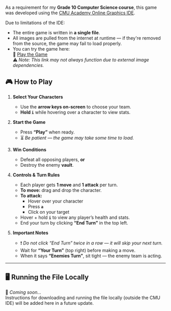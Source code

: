 As a requirement for my **Grade 10 Computer Science course**, this game was developed using the [CMU Academy Online Graphics IDE](https://academy.cs.cmu.edu/).  

Due to limitations of the IDE:
- The entire game is written in **a single file**.
- All images are pulled from the internet at runtime — if they're removed from the source, the game may fail to load properly.
- You can try the game here:  
  🔗 [Play the Game](https://academy.cs.cmu.edu/sharing/cyanCow5780)  
  ⚠️ *Note: This link may not always function due to external image dependencies.*

## 🎮 How to Play

1. **Select Your Characters**
   - Use the **arrow keys on-screen** to choose your team.
   - **Hold `i`** while hovering over a character to view stats.

2. **Start the Game**
   - Press **“Play”** when ready.
   - ⏳ *Be patient — the game may take some time to load.*

3. **Win Conditions**
   - Defeat all opposing players, **or**
   - Destroy the enemy **vault**.

4. **Controls & Turn Rules**
   - Each player gets **1 move** and **1 attack** per turn.
   - **To move:** drag and drop the character.
   - **To attack:**
     - Hover over your character
     - Press **`a`**
     - Click on your target
   - Hover + hold **`i`** to view any player’s health and stats.
   - End your turn by clicking **“End Turn”** in the top left.

5. **Important Notes**
   - ❗ *Do not click “End Turn” twice in a row — it will skip your next turn.*
   - Wait for **“Your Turn”** (top right) before making a move.
   - When it says **“Enemies Turn”**, sit tight — the enemy team is acting.

---

## 🖥️ Running the File Locally

🚧 *Coming soon...*  
Instructions for downloading and running the file locally (outside the CMU IDE) will be added here in a future update.

